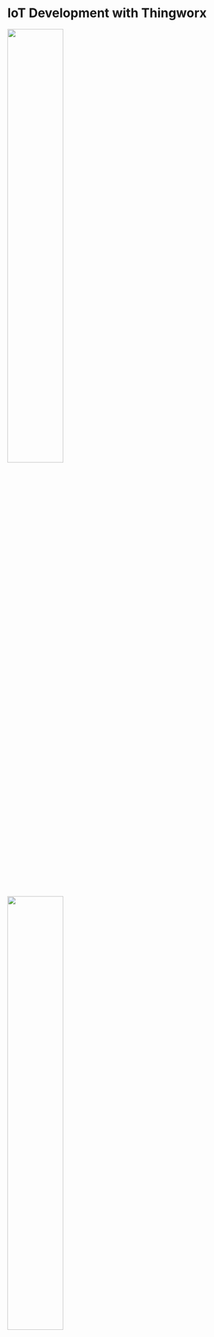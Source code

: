 # IoT Development with Thingworx

<Image src="Images/Thingworx_Dashboard.JPG" class="center" style="width:50%">
  
 <Image src="Images/Thingworx_Thing_Properties.JPG" class="center" style="width:50%">
  
#Hello frpm locally changed
